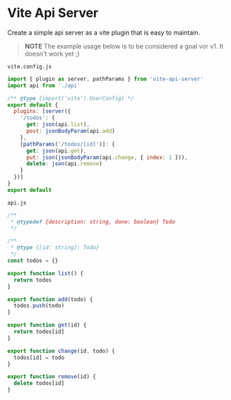 # Vite Api Server

Create a simple api server as a vite plugin that is easy to maintain.

> **NOTE**
> The example usage below is to be considered a goal vor v1. It doesn't work yet ;)

`vite.config.js`
```js
import { plugin as server, pathParams } from 'vite-api-server'
import api from './api'

/** @type {import('vite').UserConfig} */
export default {
  plugins: [server({
    '/todos': { 
      get: json(api.list),
      post: jsonBodyParam(api.add)
    },
    [pathParams('/todos/[id]')]: {
      get: json(api.get),
      put: json(jsonBodyParam(api.change, { index: 1 })),
      delete: json(api.remove)
    }
  })]
}
export default
```


`api.js`
```js
/**
 * @typedef {description: string, done: boolean} Todo
 */

/**
 * @type {[id: string]: Todo}
 */
const todos = {}

export function list() {
  return todos
}

export function add(todo) {
  todos.push(todo)
}

export function get(id) {
  return todos[id]
}

export function change(id, todo) {
  todos[id] = todo
}

export function remove(id) {
  delete todos[id]
}
```

